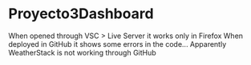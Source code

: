 # Proyecto3Dashboard


When opened through VSC > Live Server it works only in Firefox 
When deployed in GitHub it shows some errors in the code...
Apparently WeatherStack is not working through GitHub 
